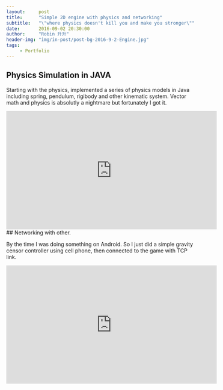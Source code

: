 ```yaml
---
layout:     post
title:      "Simple 2D engine with physics and networking"
subtitle:   "\"where physics doesn't kill you and make you stronger\""
date:       2016-09-02 20:30:00
author:     "Robin 升升"
header-img: "img/in-post/post-bg-2016-9-2-Engine.jpg"
tags:
     - Portfolio
---
```


<p id = "build"></p>

##  Physics Simulation in JAVA

Starting with the physics, implemented a series of physics models in Java including spring, pendulum, rigibody and other kinematic system. Vector math and physics is absolutly a nightmare but fortunately I got it.

<iframe width="560" height="315" src="https://www.youtube.com/embed/3N3_henedKc" frameborder="0" allow="autoplay; encrypted-media" allowfullscreen></iframe>

<br/>
##  Networking with other.

By the time I was doing something on Android. So I just did a simple gravity censor controller using cell phone, then connected to the game with TCP link.

<iframe width="560" height="315" src="https://www.youtube.com/embed/6kxiO4GAEwg" frameborder="0" allow="autoplay; encrypted-media" allowfullscreen></iframe>
